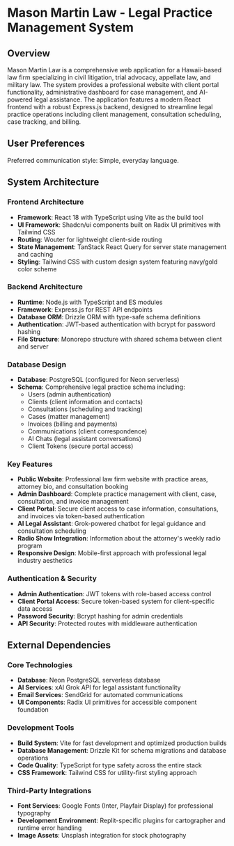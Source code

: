 # Mason Martin Law - Legal Practice Management System

## Overview

Mason Martin Law is a comprehensive web application for a Hawaii-based law firm specializing in civil litigation, trial advocacy, appellate law, and military law. The system provides a professional website with client portal functionality, administrative dashboard for case management, and AI-powered legal assistance. The application features a modern React frontend with a robust Express.js backend, designed to streamline legal practice operations including client management, consultation scheduling, case tracking, and billing.

## User Preferences

Preferred communication style: Simple, everyday language.

## System Architecture

### Frontend Architecture
- **Framework**: React 18 with TypeScript using Vite as the build tool
- **UI Framework**: Shadcn/ui components built on Radix UI primitives with Tailwind CSS
- **Routing**: Wouter for lightweight client-side routing
- **State Management**: TanStack React Query for server state management and caching
- **Styling**: Tailwind CSS with custom design system featuring navy/gold color scheme

### Backend Architecture
- **Runtime**: Node.js with TypeScript and ES modules
- **Framework**: Express.js for REST API endpoints
- **Database ORM**: Drizzle ORM with type-safe schema definitions
- **Authentication**: JWT-based authentication with bcrypt for password hashing
- **File Structure**: Monorepo structure with shared schema between client and server

### Database Design
- **Database**: PostgreSQL (configured for Neon serverless)
- **Schema**: Comprehensive legal practice schema including:
  - Users (admin authentication)
  - Clients (client information and contacts)
  - Consultations (scheduling and tracking)
  - Cases (matter management)
  - Invoices (billing and payments)
  - Communications (client correspondence)
  - AI Chats (legal assistant conversations)
  - Client Tokens (secure portal access)

### Key Features
- **Public Website**: Professional law firm website with practice areas, attorney bio, and consultation booking
- **Admin Dashboard**: Complete practice management with client, case, consultation, and invoice management
- **Client Portal**: Secure client access to case information, consultations, and invoices via token-based authentication
- **AI Legal Assistant**: Grok-powered chatbot for legal guidance and consultation scheduling
- **Radio Show Integration**: Information about the attorney's weekly radio program
- **Responsive Design**: Mobile-first approach with professional legal industry aesthetics

### Authentication & Security
- **Admin Authentication**: JWT tokens with role-based access control
- **Client Portal Access**: Secure token-based system for client-specific data access
- **Password Security**: Bcrypt hashing for admin credentials
- **API Security**: Protected routes with middleware authentication

## External Dependencies

### Core Technologies
- **Database**: Neon PostgreSQL serverless database
- **AI Services**: xAI Grok API for legal assistant functionality
- **Email Services**: SendGrid for automated communications
- **UI Components**: Radix UI primitives for accessible component foundation

### Development Tools
- **Build System**: Vite for fast development and optimized production builds
- **Database Management**: Drizzle Kit for schema migrations and database operations
- **Code Quality**: TypeScript for type safety across the entire stack
- **CSS Framework**: Tailwind CSS for utility-first styling approach

### Third-Party Integrations
- **Font Services**: Google Fonts (Inter, Playfair Display) for professional typography
- **Development Environment**: Replit-specific plugins for cartographer and runtime error handling
- **Image Assets**: Unsplash integration for stock photography